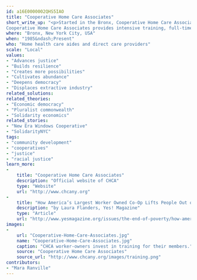 ```yaml
---
id: a16E0000002QHS5IAO
title: "Cooperative Home Care Associates"
short_write_up: "<p>Started in the Bronx, Cooperative Home Care Associates (CHCA) is a worker-owned home healthcare agency that hires primarily unemployed and low-income women of color to serve as home care aides. The cooperative was founded on the premise that a worker-owned company that increases wages and benefits for its employees can provide better care to its clients, and is now the largest worker-owned co-op in the United States.
Cooperative Home Care Associates provides intensive training, full-time work, health insurance, overtime protection, union membership, and programming to its 2,300 employees/owners. Building on the success of CHCA and other worker co-ops in the city, New York City recently allocated $1.2 million to fund the development of worker cooperatives.</p>"
where: "Bronx, New York City, USA"
when: "1985&ndash;Present"
who: "Home health care aides and direct care providers"
scale: "Local"
values:
- "Advances justice"
- "Builds resilience"
- "Creates more possibilities"
- "Cultivates abundance"
- "Deepens democracy"
- "Displaces extractive industry"
related_solutions:
related_theories:
- "Economic democracy"
- "Pluralist commonwealth"
- "Solidarity economics"
related_stories:
- "New Era Windows Cooperative"
- "SolidarityNYC"
tags:
- "community development"
- "cooperatives"
- "justice"
- "racial justice"
learn_more:
-
    title: "Cooperative Home Care Associates"
    description: "Official website of CHCA"
    type: "Website"
    url: "http://www.chcany.org"
-
    title: "How America’s Largest Worker Owned Co-Op Lifts People Out of Poverty"
    description: "by Laura Flanders, Yes! Magazine"
    type: "Article"
    url: "http://www.yesmagazine.org/issues/the-end-of-poverty/how-america-s-largest-worker-owned-co-op-lifts-people-out-of-poverty"
images:
-
    url: "Cooperative-Home-Care-Associates.jpg"
    name: "Cooperative-Home-Care-Associates.jpg"
    caption: "CHCA worker-owners invest in training for their members."
    source: "Cooperative Home Care Associates"
    source_url: "http://www.chcany.org/images/training.png"
contributors:
- "Mara Ranville"
---
```

